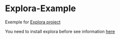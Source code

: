 Explora-Example
===============


Exemple for [Explora project](https://github.com/naiky/Explora)

You need to install explora before see information [here](https://github.com/naiky/Explora)
